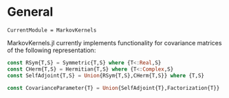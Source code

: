 # General 

```@meta
CurrentModule = MarkovKernels
```

MarkovKernels.jl currently implements functionality for covariance matrices of the following representation:

```julia
const RSym{T,S} = Symmetric{T,S} where {T<:Real,S}
const CHerm{T,S} = Hermitian{T,S} where {T<:Complex,S}
const SelfAdjoint{T,S} = Union{RSym{T,S},CHerm{T,S}} where {T,S}

const CovarianceParameter{T} = Union{SelfAdjoint{T},Factorization{T}}
```